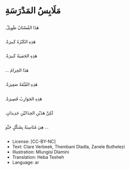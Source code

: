 # مَلَابِسُ المَدْرَسَةِ

##
.هَذَا الفُسْتَانُ طَوِيلٌ

##
.هَذِهِ الكَنْزَةُ كَبيرَةٌ

##
.هَذِهِ الحَقيبَةُ كَبيرَةٌ

##
… هَذَا الحِزامُ

##
.هَذِهِ القُبَّعَةُ صَغِيرَةٌ

##
.هَذِهِ الجَوَارِبُ قَصِيرَةٌ

##
.لَكِنَّ هَذَيْنِ الحِذَائَيْنِ جَدِيدَانِ

##
هِيَ مُنَاسِبَةٌ بِشَكْلٍ جَيِّدٍ …

##
* License: [CC-BY-NC]
* Text: Clare Verbeek, Thembani Dladla, Zanele Buthelezi
* Illustration: Mlungisi Dlamini
* Translation: Heba Tesheh
* Language: ar
